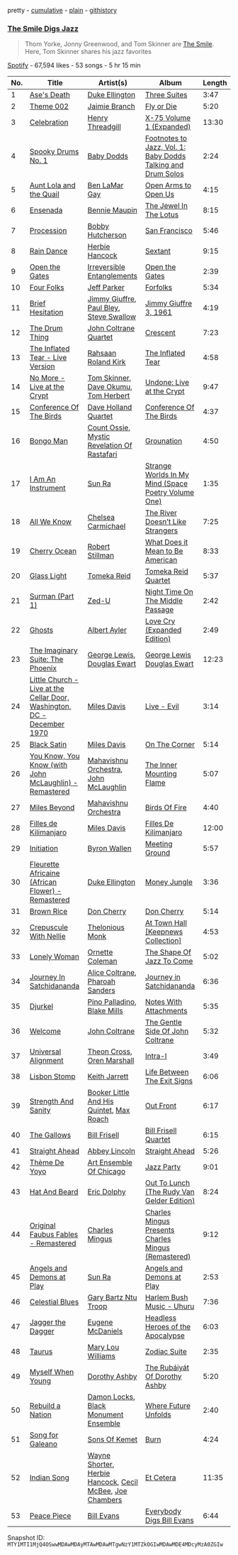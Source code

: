 pretty - [cumulative](/playlists/cumulative/37i9dQZF1DWTtzPKJEaTC4.md) - [plain](/playlists/plain/37i9dQZF1DWTtzPKJEaTC4) - [githistory](https://github.githistory.xyz/mackorone/spotify-playlist-archive/blob/main/playlists/plain/37i9dQZF1DWTtzPKJEaTC4)

### [The Smile Digs Jazz](https://open.spotify.com/playlist/37i9dQZF1DWTtzPKJEaTC4)

> Thom Yorke, Jonny Greenwood, and Tom Skinner are <a href="spotify:artist:6styCzc1Ej4NxISL0LiigM">The Smile</a>\. Here, Tom Skinner shares his jazz favorites

[Spotify](https://open.spotify.com/user/spotify) - 67,594 likes - 53 songs - 5 hr 15 min

| No. | Title | Artist(s) | Album | Length |
|---|---|---|---|---|
| 1 | [Ase's Death](https://open.spotify.com/track/1mCJj1XSbwfIwvaAsQHEOC) | [Duke Ellington](https://open.spotify.com/artist/4F7Q5NV6h5TSwCainz8S5A) | [Three Suites](https://open.spotify.com/album/4YfEBSeidWGv2gn4LUUiVS) | 3:47 |
| 2 | [Theme 002](https://open.spotify.com/track/0lj49INUtBzhR1huTdvaHb) | [Jaimie Branch](https://open.spotify.com/artist/54T6Gso8zGPk4czyWlnUw5) | [Fly or Die](https://open.spotify.com/album/6MPVwVt1RoQ6HWJEwSou8Z) | 5:20 |
| 3 | [Celebration](https://open.spotify.com/track/0Z5WZCm1gWxRTJHxHu700P) | [Henry Threadgill](https://open.spotify.com/artist/0bSP8obSwEpc8XEOE7qc63) | [X\-75 Volume 1 \(Expanded\)](https://open.spotify.com/album/4uZvdb3Y0XbvSkw1TY7jTS) | 13:30 |
| 4 | [Spooky Drums No\. 1](https://open.spotify.com/track/0mc6tlJaT1ocVBs2I5BLmp) | [Baby Dodds](https://open.spotify.com/artist/2ELk72EFgeLu9RsIPmwCOS) | [Footnotes to Jazz, Vol\. 1: Baby Dodds Talking and Drum Solos](https://open.spotify.com/album/1H7xO8dhpPird1Ki9EGRDb) | 2:24 |
| 5 | [Aunt Lola and the Quail](https://open.spotify.com/track/2osYQJciucPsSJLGhshJS4) | [Ben LaMar Gay](https://open.spotify.com/artist/4ITyby2i26NhM69kXNpIdR) | [Open Arms to Open Us](https://open.spotify.com/album/76zELBn6OAkwCbt3zDq61R) | 4:15 |
| 6 | [Ensenada](https://open.spotify.com/track/4KBULZasCMBDKHY8IPUCML) | [Bennie Maupin](https://open.spotify.com/artist/2mv4xHxofvyWTp2ViBqgZb) | [The Jewel In The Lotus](https://open.spotify.com/album/1Na5QsavsjOUqtj4f4Bxn1) | 8:15 |
| 7 | [Procession](https://open.spotify.com/track/4qn5GvjNqAZCH8z7Dq4tiM) | [Bobby Hutcherson](https://open.spotify.com/artist/3uO6HG2JwyP744sg4PMmg5) | [San Francisco](https://open.spotify.com/album/4iWJYzYbD0S6e3I8Xzr7LR) | 5:46 |
| 8 | [Rain Dance](https://open.spotify.com/track/5c5F0rVz812oUbgRUq5HcR) | [Herbie Hancock](https://open.spotify.com/artist/2ZvrvbQNrHKwjT7qfGFFUW) | [Sextant](https://open.spotify.com/album/0J6PpQHDOcr54tXvh1MMCr) | 9:15 |
| 9 | [Open the Gates](https://open.spotify.com/track/31RxSGS6KMoMfVIOISvVFy) | [Irreversible Entanglements](https://open.spotify.com/artist/5XqyqoLZXA69lCNyBT3f89) | [Open the Gates](https://open.spotify.com/album/7tTmhBfHBSUJWHIygHlX31) | 2:39 |
| 10 | [Four Folks](https://open.spotify.com/track/4GP7orTvd2PuK9oDUTq5i6) | [Jeff Parker](https://open.spotify.com/artist/3AaY5O1qS0tcNPHwwMwplt) | [Forfolks](https://open.spotify.com/album/5xu3KOOnK4xqROr66AVztS) | 5:34 |
| 11 | [Brief Hesitation](https://open.spotify.com/track/5esNQevnxN5OIQv9fos8Mb) | [Jimmy Giuffre](https://open.spotify.com/artist/4RncsrNJ1GDGsFBIxI76L6), [Paul Bley](https://open.spotify.com/artist/4HCwj3Nt6DTTmJCpHuQOeM), [Steve Swallow](https://open.spotify.com/artist/6mrjnfLYDl91oh10EIeKPV) | [Jimmy Giuffre 3, 1961](https://open.spotify.com/album/4EjAwetGTd02wpbCzBIuUf) | 4:19 |
| 12 | [The Drum Thing](https://open.spotify.com/track/57QRhtr9t1ZJug8HFygb3g) | [John Coltrane Quartet](https://open.spotify.com/artist/67PZTxaHKMZBFRUh8wIzCy) | [Crescent](https://open.spotify.com/album/1G3jdGqZNUrC8ZDesZB8xp) | 7:23 |
| 13 | [The Inflated Tear \- Live Version](https://open.spotify.com/track/1gtBt4RuqguF7CfIBrDJ5s) | [Rahsaan Roland Kirk](https://open.spotify.com/artist/7De2eIqeHTw091YeAkkYXV) | [The Inflated Tear](https://open.spotify.com/album/5xduKf7XKIvw4JV3fHcItg) | 4:58 |
| 14 | [No More \- Live at the Crypt](https://open.spotify.com/track/6kbKmYWNGofIxlKgp0hPVK) | [Tom Skinner](https://open.spotify.com/artist/6WUuwGEgtKowXDyQtfB8S7), [Dave Okumu](https://open.spotify.com/artist/3a34v9rZzoFZ7K19NszX9F), [Tom Herbert](https://open.spotify.com/artist/08WSyxBEPJgDyOsH8SWpLo) | [Undone: Live at the Crypt](https://open.spotify.com/album/5jjgI0MoEG9ijkWONRHg6M) | 9:47 |
| 15 | [Conference Of The Birds](https://open.spotify.com/track/5Vmt3ascqbh0QJCV1een0Q) | [Dave Holland Quartet](https://open.spotify.com/artist/5esenn11PLSJIISdQLn17E) | [Conference Of The Birds](https://open.spotify.com/album/5P0yqYv3GZWsvmIgZNmxAX) | 4:37 |
| 16 | [Bongo Man](https://open.spotify.com/track/6aIeFCthmvecsFYl9Yxcrb) | [Count Ossie](https://open.spotify.com/artist/6RUv9kwupdOqztmqF8eJNV), [Mystic Revelation Of Rastafari](https://open.spotify.com/artist/3j0s4CbiJPy0D5iXNsscH9) | [Grounation](https://open.spotify.com/album/5W4JXb5ZQwzyLfvGRc4RYz) | 4:50 |
| 17 | [I Am An Instrument](https://open.spotify.com/track/5Imz75fUMm4KWbC1ntNkdh) | [Sun Ra](https://open.spotify.com/artist/0tIODqvzGUoEaK26rK4pvX) | [Strange Worlds In My Mind \(Space Poetry Volume One\)](https://open.spotify.com/album/1BtfDOVEaWcVBOsHNqFYbZ) | 1:35 |
| 18 | [All We Know](https://open.spotify.com/track/43P9ATR9KbSpDlqsp2sGKW) | [Chelsea Carmichael](https://open.spotify.com/artist/6vbGW1gdI14163OQECQs5d) | [The River Doesn’t Like Strangers](https://open.spotify.com/album/0rMRVTA8NJBbQAa4FcFgpV) | 7:25 |
| 19 | [Cherry Ocean](https://open.spotify.com/track/7uNuYRHVGsxBz5oSGaoM5X) | [Robert Stillman](https://open.spotify.com/artist/1CWi628s63cmAVvy6iMVKC) | [What Does it Mean to Be American](https://open.spotify.com/album/4U3iZkavgSKJU7d7ZTogk6) | 8:33 |
| 20 | [Glass Light](https://open.spotify.com/track/5elhBlevldTjkU0PysIvIe) | [Tomeka Reid](https://open.spotify.com/artist/5BYb6lSKPnjRSjKUHaMkWS) | [Tomeka Reid Quartet](https://open.spotify.com/album/3i7geZQtrW4ph7kl7LeTPC) | 5:37 |
| 21 | [Surman \(Part 1\)](https://open.spotify.com/track/5cu5DDHKSdHxrdtN7e79Tn) | [Zed\-U](https://open.spotify.com/artist/0iaM29Ieq3q7b0ST5CwLHE) | [Night Time On The Middle Passage](https://open.spotify.com/album/6a2Kc3aXvO0RQ9NNJorECq) | 2:42 |
| 22 | [Ghosts](https://open.spotify.com/track/4IfjnNG3AA8ZIlYBSWiHyt) | [Albert Ayler](https://open.spotify.com/artist/2wn2nqzITvJ1vcMRO8Wzv6) | [Love Cry \(Expanded Edition\)](https://open.spotify.com/album/1g8U1UDK7L1L7sxgUngd9q) | 2:49 |
| 23 | [The Imaginary Suite: The Phoenix](https://open.spotify.com/track/5t9jLdnYcJ7GHMZVTOHIY2) | [George Lewis](https://open.spotify.com/artist/3gWCyDXBTtfmQX85ygoyPj), [Douglas Ewart](https://open.spotify.com/artist/0F9HPqVajOYYesnK3qNBax) | [George Lewis Douglas Ewart](https://open.spotify.com/album/0xBcT3QI8X1N4ffF6PPRst) | 12:23 |
| 24 | [Little Church \- Live at the Cellar Door, Washington, DC \- December 1970](https://open.spotify.com/track/7KMB8Qkrn0jG2fgCQlJQrg) | [Miles Davis](https://open.spotify.com/artist/0kbYTNQb4Pb1rPbbaF0pT4) | [Live \- Evil](https://open.spotify.com/album/4eK5DQxLCshZCUk6D5a8Q1) | 3:14 |
| 25 | [Black Satin](https://open.spotify.com/track/7fPuSaXg3DsuNfnZCI3lBn) | [Miles Davis](https://open.spotify.com/artist/0kbYTNQb4Pb1rPbbaF0pT4) | [On The Corner](https://open.spotify.com/album/4K7w2LiKZz0CyHXl6OtkOu) | 5:14 |
| 26 | [You Know, You Know \(with John McLaughlin\) \- Remastered](https://open.spotify.com/track/6A8IR5kVgXncIBC9W0YHjL) | [Mahavishnu Orchestra](https://open.spotify.com/artist/3Ao7NH7lRyQAeKQg2mlTcO), [John McLaughlin](https://open.spotify.com/artist/4v0R1feRiuCDch7aAheVhY) | [The Inner Mounting Flame](https://open.spotify.com/album/6XHQCPGwvSaqv9MZ2tauqr) | 5:07 |
| 27 | [Miles Beyond](https://open.spotify.com/track/5I9gXWTR37SMqJsea5jhSM) | [Mahavishnu Orchestra](https://open.spotify.com/artist/3Ao7NH7lRyQAeKQg2mlTcO) | [Birds Of Fire](https://open.spotify.com/album/6SLknspfGod3v3TyWawl8J) | 4:40 |
| 28 | [Filles de Kilimanjaro](https://open.spotify.com/track/0iaRT2PuWlT54qHXQrzQOg) | [Miles Davis](https://open.spotify.com/artist/0kbYTNQb4Pb1rPbbaF0pT4) | [Filles De Kilimanjaro](https://open.spotify.com/album/7pFyY6SvB0XlUKp8srk8Az) | 12:00 |
| 29 | [Initiation](https://open.spotify.com/track/2crVtOvR17I1U8tSPj65qe) | [Byron Wallen](https://open.spotify.com/artist/2EwuERRHLRNhsvh3ka1Rp4) | [Meeting Ground](https://open.spotify.com/album/7K96SmJM8xfLB0f7EZau3z) | 5:57 |
| 30 | [Fleurette Africaine \(African Flower\) \- Remastered](https://open.spotify.com/track/4Keh41jYFaVPP5C82DxmTG) | [Duke Ellington](https://open.spotify.com/artist/4F7Q5NV6h5TSwCainz8S5A) | [Money Jungle](https://open.spotify.com/album/5I3aoewqDpP4TglIl9O7su) | 3:36 |
| 31 | [Brown Rice](https://open.spotify.com/track/2u7vy4E7raAt291mJwxxK4) | [Don Cherry](https://open.spotify.com/artist/3uPWecBPNXAChysw1uOJwI) | [Don Cherry](https://open.spotify.com/album/4g7WTSk1vwtx8rf330Wd7L) | 5:14 |
| 32 | [Crepuscule With Nellie](https://open.spotify.com/track/6pAiCBLTzC1DQU6qZ7mZYP) | [Thelonious Monk](https://open.spotify.com/artist/4PDpGtF16XpqvXxsrFwQnN) | [At Town Hall \[Keepnews Collection\]](https://open.spotify.com/album/5ZWCZpMIpPtiHDMh6yQUdN) | 4:53 |
| 33 | [Lonely Woman](https://open.spotify.com/track/23aDP04QX8MAHA99FLaPtN) | [Ornette Coleman](https://open.spotify.com/artist/47odibUtrN3lnWx0p0pk2P) | [The Shape Of Jazz To Come](https://open.spotify.com/album/2iPH3iUmpa9ufIpwY76keF) | 5:02 |
| 34 | [Journey In Satchidananda](https://open.spotify.com/track/2gG3ivmsfylVXLyIJvLXyN) | [Alice Coltrane](https://open.spotify.com/artist/0oKYiTD5CdNbrofRvM1dIr), [Pharoah Sanders](https://open.spotify.com/artist/3JLUCojZaHrX2LaUkSj7Ud) | [Journey in Satchidananda](https://open.spotify.com/album/6zV55F6W8kh1qe8LHhqRbz) | 6:36 |
| 35 | [Djurkel](https://open.spotify.com/track/76cK6vH2Bh1BuqECneYpVu) | [Pino Palladino](https://open.spotify.com/artist/5vjTuHApbJQOo9L3Ro2KM8), [Blake Mills](https://open.spotify.com/artist/4LhV33vJvXmFGSM3m5RzUR) | [Notes With Attachments](https://open.spotify.com/album/5fsq4qeIWboRRPG7mGGfxr) | 5:35 |
| 36 | [Welcome](https://open.spotify.com/track/0fHPGTQ8LdkUP0yxgKBl76) | [John Coltrane](https://open.spotify.com/artist/2hGh5VOeeqimQFxqXvfCUf) | [The Gentle Side Of John Coltrane](https://open.spotify.com/album/0hc0DLxQyod6p5UdCjNOJS) | 5:32 |
| 37 | [Universal Alignment](https://open.spotify.com/track/5x37QO4ohbaGeT1EWhZled) | [Theon Cross](https://open.spotify.com/artist/0IFabaHypEH0hMgkx0Gw56), [Oren Marshall](https://open.spotify.com/artist/2UHN8Movs4T48NIl0MeyMu) | [Intra\-I](https://open.spotify.com/album/69DxoVxyCbD3bgm8xOpZtE) | 3:49 |
| 38 | [Lisbon Stomp](https://open.spotify.com/track/6tPtjyhtdALJQ5EaoWV9xc) | [Keith Jarrett](https://open.spotify.com/artist/0F3Aew9DSd6fb6192K1K0Y) | [Life Between The Exit Signs](https://open.spotify.com/album/1PluOanzqH0rOxjiAJV5Oq) | 6:06 |
| 39 | [Strength And Sanity](https://open.spotify.com/track/0mXB6LqVWRdZW8uEMIyzyf) | [Booker Little And His Quintet](https://open.spotify.com/artist/6U8beWTx16Cl3phYmJJGdz), [Max Roach](https://open.spotify.com/artist/6jrlNnS5B830kpi40j3S6g) | [Out Front](https://open.spotify.com/album/15QQxPy6AbNHVBgnQx7x4y) | 6:17 |
| 40 | [The Gallows](https://open.spotify.com/track/4CUwTVZfHSUKkRkp3DY4te) | [Bill Frisell](https://open.spotify.com/artist/3SONlwqLIP2GtaMh9pLYe5) | [Bill Frisell Quartet](https://open.spotify.com/album/4Z3GHd8FZ9iVnkqfz5z0CJ) | 6:15 |
| 41 | [Straight Ahead](https://open.spotify.com/track/0iNOHBt2GpF7A7oH0HbmZS) | [Abbey Lincoln](https://open.spotify.com/artist/0A9p7WNA1VwxVyrjx92Z9F) | [Straight Ahead](https://open.spotify.com/album/2vifvoQmiYwN3v3Q3gPypQ) | 5:26 |
| 42 | [Thème De Yoyo](https://open.spotify.com/track/5IlIAiAgrGmXzCa5iNoUx0) | [Art Ensemble Of Chicago](https://open.spotify.com/artist/0LTIwNcvI31Zf5wwFVRHyu) | [Jazz Party](https://open.spotify.com/album/7cOsdnvtDYWDJZhoLbOv34) | 9:01 |
| 43 | [Hat And Beard](https://open.spotify.com/track/2VzRmb0GCPDBv6FddHGu7s) | [Eric Dolphy](https://open.spotify.com/artist/6rxxu32JCGDpKKMPHxnSJp) | [Out To Lunch \(The Rudy Van Gelder Edition\)](https://open.spotify.com/album/3PIVqZzL1PnrxFZDzuT1aX) | 8:24 |
| 44 | [Original Faubus Fables \- Remastered](https://open.spotify.com/track/53NtoQjo3hbgRAUZBdGdx2) | [Charles Mingus](https://open.spotify.com/artist/1W8TbFzNS15VwsempfY12H) | [Charles Mingus Presents Charles Mingus \(Remastered\)](https://open.spotify.com/album/1so4ZwuWh2FqCbwFJS6dcF) | 9:12 |
| 45 | [Angels and Demons at Play](https://open.spotify.com/track/5du1OixazM7zg9vXxoIzJh) | [Sun Ra](https://open.spotify.com/artist/0tIODqvzGUoEaK26rK4pvX) | [Angels and Demons at Play](https://open.spotify.com/album/0DzmX1npaXII8fh8DVBlkl) | 2:53 |
| 46 | [Celestial Blues](https://open.spotify.com/track/0YEZzOR61QvNc6w8SUFLcg) | [Gary Bartz Ntu Troop](https://open.spotify.com/artist/1vaNGxPiwE1mrIZvU7fOSN) | [Harlem Bush Music \- Uhuru](https://open.spotify.com/album/031Ay5otjVJvC6OLAkT23D) | 7:36 |
| 47 | [Jagger the Dagger](https://open.spotify.com/track/2reLffYiqlc8aF9c6tRFZ1) | [Eugene McDaniels](https://open.spotify.com/artist/4k6kxW9Xv4kVbTblyLfygN) | [Headless Heroes of the Apocalypse](https://open.spotify.com/album/3d6r8XuRKejXiqXisnMNoi) | 6:03 |
| 48 | [Taurus](https://open.spotify.com/track/1Jbmu6SdB3cstf95oTNuXx) | [Mary Lou Williams](https://open.spotify.com/artist/6hrEc1XqVcGLK0Di6zVADR) | [Zodiac Suite](https://open.spotify.com/album/0rNgP6dA7elgUCINGUUeyI) | 2:35 |
| 49 | [Myself When Young](https://open.spotify.com/track/5VyKUnu3vZRwOTWePLapKx) | [Dorothy Ashby](https://open.spotify.com/artist/0dAZ2slrElfR0Y5flcoSPt) | [The Rubáiyát Of Dorothy Ashby](https://open.spotify.com/album/1lkHqLPShXtXFc0s9LVAo9) | 5:20 |
| 50 | [Rebuild a Nation](https://open.spotify.com/track/7fXLpgEiFXdv1BlrJBUGHN) | [Damon Locks](https://open.spotify.com/artist/6TlQM2KMbYG7xE7Zy1BMUy), [Black Monument Ensemble](https://open.spotify.com/artist/4UTQycdCDv5HBn2NdhOraF) | [Where Future Unfolds](https://open.spotify.com/album/3S3mJhBVUi33t8dERzUYip) | 2:40 |
| 51 | [Song for Galeano](https://open.spotify.com/track/5c9Eo96LvH51v0I1wWPVaK) | [Sons Of Kemet](https://open.spotify.com/artist/3pvRbmrqOyFxB2Eext4Dki) | [Burn](https://open.spotify.com/album/7Mzsu0oVInnu9zOzVSBgK2) | 4:24 |
| 52 | [Indian Song](https://open.spotify.com/track/3m9EEfPHTfQgGz8WpjnVcH) | [Wayne Shorter](https://open.spotify.com/artist/0ZqhrTXYPA9DZR527ZnFdO), [Herbie Hancock](https://open.spotify.com/artist/2ZvrvbQNrHKwjT7qfGFFUW), [Cecil McBee](https://open.spotify.com/artist/4ubqlM8o4mDUo33CnxRFqM), [Joe Chambers](https://open.spotify.com/artist/0umoeIflP3pWEefnX9lvx4) | [Et Cetera](https://open.spotify.com/album/7sNYZdD4oLCFJgASOsfO7B) | 11:35 |
| 53 | [Peace Piece](https://open.spotify.com/track/58yFroDNbzHpYzvicaC0de) | [Bill Evans](https://open.spotify.com/artist/4jXfFzeP66Zy67HM2mvIIF) | [Everybody Digs Bill Evans](https://open.spotify.com/album/2zSAVheEFBPMuUozd6C9gt) | 6:44 |

Snapshot ID: `MTY1MTI1MjQ4OSwwMDAwMDAyMTAwMDAwMTgwNzY1MTZkOGIwMDAwMDE4MDcyMzA0ZGIw`
